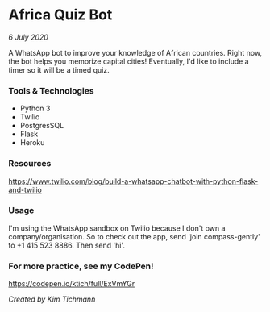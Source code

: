 # Africa Quiz Bot

*6 July 2020*

A WhatsApp bot to improve your knowledge of African countries. Right now, the bot helps you memorize capital cities! Eventually, I'd like to include a timer so it will be a timed quiz.

### Tools & Technologies
- Python 3
- Twilio
- PostgresSQL
- Flask
- Heroku

### Resources
https://www.twilio.com/blog/build-a-whatsapp-chatbot-with-python-flask-and-twilio

### Usage
I'm using the WhatsApp sandbox on Twilio because I don't own a company/organisation. So to check out the app, send 'join compass-gently' to +1 415 523 8886. Then send 'hi'.

### For more practice, see my CodePen!
https://codepen.io/ktich/full/ExVmYGr

*Created by Kim Tichmann*
